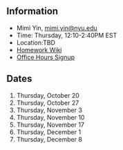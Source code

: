 ## Information
* Mimi Yin, mimi.yin@nyu.edu
* Time: Thursday, 12:10-2:40PM EST
* Location:TBD
* [Homework Wiki](https://github.com/ITPNYU/ICM-2022-Media/wiki/Homework-Mimi-01)
* [Office Hours Signup](https://itp.nyu.edu/inwiki/Signup/Mimi)

## Dates

1. Thursday, October 20
2. Thursday, October 27
3. Thursday, November 3
4. Thursday, November 10
5. Thursday, November 17
6. Thursday, December 1
7. Thursday, December 8
